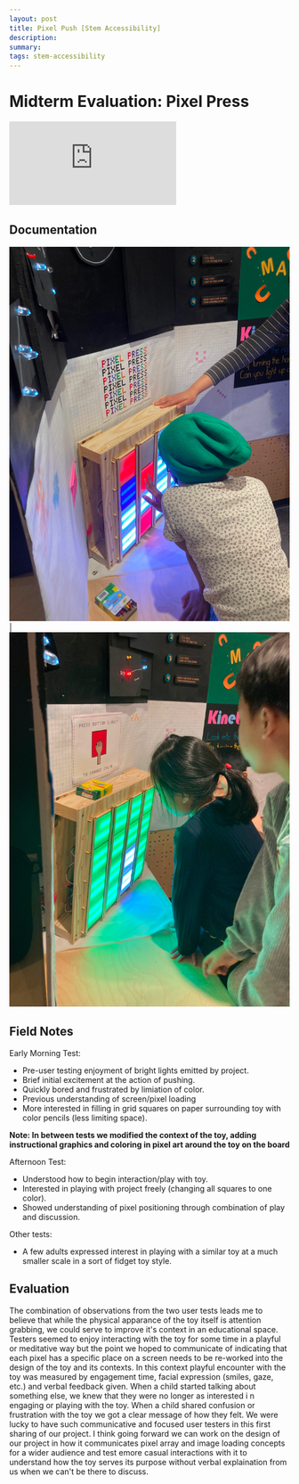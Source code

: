 ```yaml
---
layout: post
title: Pixel Push [Stem Accessibility]
description: 
summary: 
tags: stem-accessibility 
---
```

<h1>Midterm Evaluation: Pixel Press</h1>

<embed src="https://drive.google.com/file/d/1PO5e9zsJSHz-sbjmYFwNcctKwdOF2cX4/view">


<h2> Documentation </h2>

 ![](https://raw.githubusercontent.com/ratemypraxis/itp/master/media/pixelPress1.jpg)  |  ![](https://raw.githubusercontent.com/ratemypraxis/itp/master/media/pixelPress2.jpg)

<h2> Field Notes </h2>

Early Morning Test:
- Pre-user testing enjoyment of bright lights emitted by project.
- Brief initial excitement at the action of pushing.
- Quickly bored and frustrated by limiation of color. 
- Previous understanding of screen/pixel loading
- More interested in filling in grid squares on paper surrounding toy with color pencils (less limiting space). 

**Note: In between tests we modified the context of the toy, adding instructional graphics and coloring in pixel art around the toy on the board**

Afternoon Test: 
- Understood how to begin interaction/play with toy.
- Interested in playing with project freely (changing all squares to one color).
- Showed understanding of pixel positioning through combination of play and discussion. 


Other tests:
- A few adults expressed interest in playing with a similar toy at a much smaller scale in a sort of fidget toy style. 

<h2> Evaluation </h2>

The combination of observations from the two user tests leads me to believe that while the physical apparance of the toy itself is attention grabbing, we 
could serve to improve it's context in an educational space. Testers seemed to enjoy interacting with the toy for some time in a playful or meditative 
way but the point we hoped to communicate of indicating that each pixel has a specific place on a screen needs to be re-worked into the design of the toy and its contexts. In this context playful encounter with the toy was measured by engagement time, facial expression (smiles, gaze, etc.) and verbal feedback given. When a child started talking about something else, we knew that they were no longer as interested i n engaging or playing with the toy. When a child shared confusion or frustration with the toy we got a clear message of how they felt. We were lucky to have such communicative and focused user testers in this first sharing of our project. I think going forward we can work on the design of our project in how it communicates pixel array and image loading concepts for a wider audience and test emore casual interactions with it to understand how the toy serves its purpose without verbal explaination from us when we can't be there to discuss. 

